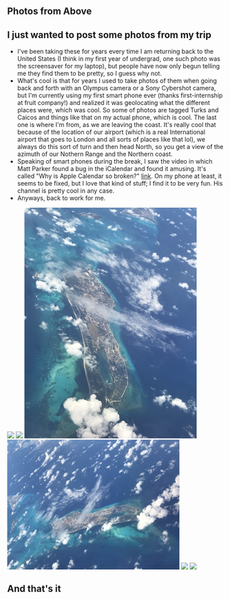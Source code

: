 ## Photos from Above

## I just wanted to post some photos from my trip
- I've been taking these for years every time I am returning back to the United States (I think in my first year of undergrad,
one such photo was the screensaver for my laptop), but people have now only begun telling me they find them to be pretty,
so I guess why not.
- What's cool is that for years I used to take photos of them when going back and forth with an Olympus camera or a Sony
Cybershot camera, but I'm currently using my first smart phone ever (thanks first-internship at fruit company!) and realized
it was geolocating what the different places were, which was cool. So some of photos are tagged Turks and Caicos and things like that on my actual phone, which is cool. The last one is where I'm from, as we are leaving
the coast. It's really cool that because of the location of our airport (which is a real International airport that goes
to London and all sorts of places like that lol), we always do this sort of turn and then head North, so you get a view
of the azimuth of our Nothern Range and the Northern coast.
- Speaking of smart phones
during the break, I saw the video in which Matt Parker found a bug in the iCalendar and found it amusing. It's called "Why is
Apple Calendar so broken?" [link](https://www.youtube.com/watch?v=ER1a6jgW1Gs). On my phone at least, it seems to be fixed,
but I love that kind of stuff; I find it to be very fun. His channel is pretty cool in any case.
- Anyways, back to work for me.

<img src="/images1/beacn24/miami241.png" width="400">

<img src="/images1/beacn24/miami242.png" width="400">


<img src="/images1/beacn24/miami243.png" width="400">


<img src="/images1/beacn24/miami244.png" width="400">


<img src="/images1/beacn24/miami245.png" width="400">

<img src="/images1/beacn24/miami246.png" width="400">

## And that's it
